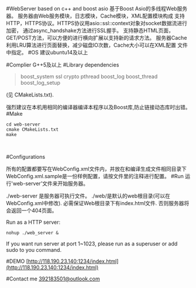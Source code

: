 #WebServer based on c++ and boost asio
基于Boost Asio的多线程Web服务器。
服务器由Web服务模块，日志模块，Cache模块，XML配置模块构成
支持HTTP，HTTPS协议。HTTPS协议用asio::ssl::context对象对socket数据流进行加密， 通过async_handshake方法进行SSL握手。
支持静态HTML页面，GET/POST方法，可以方便的进行横向扩展以支持新的请求方法。
服务器Cache利用LRU算法进行页面替换，减少磁盘IO次数，Cache大小可以在XML配置 文件中指定。
#OS
建议ubuntu14及以上<br>

#Complier
G++5及以上
#Library dependencies

> boost_system 
> ssl 
> crypto 
> pthread 
> boost_log 
> boost_thread 
> boost_log_setup 

(见 CMakeLists.txt).   

强烈建议在本机用相同的编译器编译本程序以及Boost库,防止链接动态库时出错。
#Make
```
cd web-server
cmake CMakeLists.txt
make
```
  

#Configurations

所有的配置都要写在WebConfig.xml文件内，并放在和编译生成文件相同目录下WebConfig.xml.sample是一份样例配置，请按文件里的注释进行配置。
#Run
运行'web-server'文件来开始服务器。

./web-server 是服务器可执行文件。 ./web/是默认的web根目录(可以在WebConfig.xml中修改). 必需保证Web根目录下有index.html文件. 否则服务器将会返回一个404页面。

Run as a HTTP server:<br>
```
nohup ./web_server &
```
If you want run server at port 1~1023, please run as a superuser or add sudo to you command.<br>

#DEMO
[http://118.190.23.140:1234/index.html](http://118.190.23.140:1234/index.html)<br>

#Contact me
392183501@outlook.com<br>
